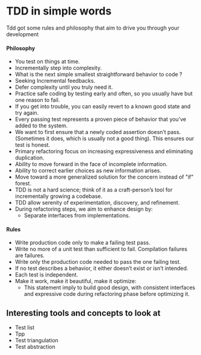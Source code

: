 # TDD in simple words

Tdd got some rules and philosophy that aim to drive you through your development

#### Philosophy

- You test on things at time.
- Incrementally step into complexity.
- What is the next simple smallest straightforward behavior to code ?
- Seeking Incremental feedbacks.
- Defer complexity until you truly need it.
- Practice safe coding by testing early and often, so you usually have but one reason to fail.
- If you get into trouble, you can easily revert to a known good state and try again.
- Every passing test represents a proven piece of behavior that you’ve added to the system.
- We want to first ensure that a newly coded assertion doesn’t pass. (Sometimes it does, which is usually not a good
  thing). This ensures our test is honest.
- Primary refactoring focus on increasing expressiveness and eliminating duplication.
- Ability to move forward in the face of incomplete information.
- Ability to correct earlier choices as new information arises.
- Move toward a more generalized solution for the concern instead of "if" forest.
- TDD is not a hard science; think of it as a craft-person’s tool for incrementally growing a codebase.
- TDD allow serenity of experimentation, discovery, and refinement.
- During refactoring steps, we aim to enhance design by:
    - Separate interfaces from implementations.

#### Rules

- Write production code only to make a failing test pass.
- Write no more of a unit test than sufficient to fail. Compilation failures are failures.
- Write only the production code needed to pass the one failing test.
- If no test describes a behavior, it either doesn’t exist or isn’t intended.
- Each test is independent.
- Make it work, make it beautiful, make it optimize:
    - This statement imply to build good design, with consistent
      interfaces and expressive code during refactoring phase before optimizing it.

## Interesting tools and concepts to look at

- Test list
- Tpp
- Test triangulation
- Test abstraction